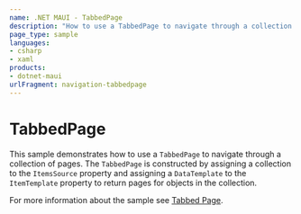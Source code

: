```yaml
---
name: .NET MAUI - TabbedPage
description: "How to use a TabbedPage to navigate through a collection of pages (navigation)"
page_type: sample
languages:
- csharp
- xaml
products:
- dotnet-maui
urlFragment: navigation-tabbedpage
---
```

# TabbedPage

This sample demonstrates how to use a `TabbedPage` to navigate through a collection of pages. The `TabbedPage` is constructed by assigning a collection to the `ItemsSource` property and assigning a `DataTemplate` to the `ItemTemplate` property to return pages for objects in the collection.

For more information about the sample see [Tabbed Page](https://docs.microsoft.com/dotnet/maui/user-interface/pages/tabbedpage).

